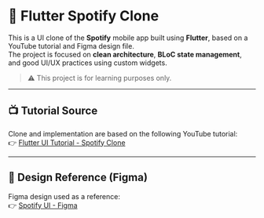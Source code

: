 # 🎵 Flutter Spotify Clone

This is a UI clone of the **Spotify** mobile app built using **Flutter**, based on a YouTube tutorial and Figma design file.  
The project is focused on **clean architecture**, **BLoC state management**, and good UI/UX practices using custom widgets.

> ⚠️ This project is for learning purposes only.

---

## 📺 Tutorial Source

Clone and implementation are based on the following YouTube tutorial:  
👉 [Flutter UI Tutorial - Spotify Clone](https://www.youtube.com/watch?v=4TFbXepOjLI&t=5941s)

---

## 🎨 Design Reference (Figma)

Figma design used as a reference:  
👉 [Spotify UI - Figma](https://www.figma.com/design/RSDzrYPq3Vz2Jjw0TovCZO/Spotify?node-id=0-1&t=WfUjrDjUpPfJ5Gb7-1)
